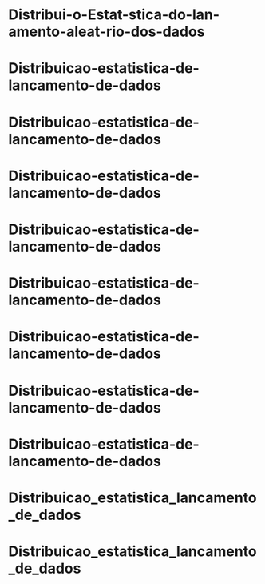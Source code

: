 # Distribui-o-Estat-stica-do-lan-amento-aleat-rio-dos-dados
# Distribuicao-estatistica-de-lancamento-de-dados
# Distribuicao-estatistica-de-lancamento-de-dados
# Distribuicao-estatistica-de-lancamento-de-dados
# Distribuicao-estatistica-de-lancamento-de-dados
# Distribuicao-estatistica-de-lancamento-de-dados
# Distribuicao-estatistica-de-lancamento-de-dados
# Distribuicao-estatistica-de-lancamento-de-dados
# Distribuicao-estatistica-de-lancamento-de-dados
# Distribuicao_estatistica_lancamento_de_dados
# Distribuicao_estatistica_lancamento_de_dados
